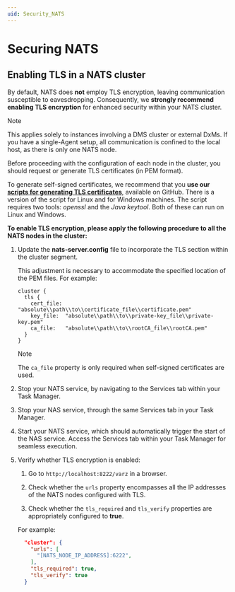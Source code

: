 ```yaml
---
uid: Security_NATS
---
```


# Securing NATS

## Enabling TLS in a NATS cluster

By default, NATS does **not** employ TLS encryption, leaving communication susceptible to eavesdropping. Consequently, we **strongly recommend enabling TLS encryption** for enhanced security within your NATS cluster.

> [!NOTE]
> This applies solely to instances involving a DMS cluster or external DxMs. If you have a single-Agent setup, all communication is confined to the local host, as there is only one NATS node.

Before proceeding with the configuration of each node in the cluster, you should request or generate TLS certificates (in PEM format).

To generate self-signed certificates, we recommend that you **use our [scripts for generating TLS certificates](https://github.com/SkylineCommunications/generate-tls-certificates)**, available on GitHub. There is a version of the script for Linux and for Windows machines. The script requires two tools: *openssl* and the *Java keytool*. Both of these can run on Linux and Windows.

**To enable TLS encryption, please apply the following procedure to all the NATS nodes in the cluster:**

1. Update the **nats-server.config** file to incorporate the TLS section within the cluster segment.

   This adjustment is necessary to accommodate the specified location of the PEM files. For example:

   ```
   cluster {
     tls {
       cert_file: "absolute\\path\\to\\certificate_file\\certificate.pem"
       key_file:  "absolute\\path\\to\\private-key_file\\private-key.pem"
       ca_file:   "absolute\\path\\to\\rootCA_file\\rootCA.pem"
     }
   }
   ```

   > [!NOTE]
   > The `ca_file` property is only required when self-signed certificates are used.

1. Stop your NATS service, by navigating to the Services tab within your Task Manager.

1. Stop your NAS service, through the same Services tab in your Task Manager.

1. Start your NATS service, which should automatically trigger the start of the NAS service. Access the Services tab within your Task Manager for seamless execution.

1. Verify whether TLS encryption is enabled:

   1. Go to `http://localhost:8222/varz` in a browser.

   1. Check whether the `urls` property encompasses all the IP addresses of the NATS nodes configured with TLS.

   1. Check whether the `tls_required` and `tls_verify` properties are appropriately configured to **true**.

   For example:

   ```json
     "cluster": {
       "urls": [
         "[NATS_NODE_IP_ADDRESS]:6222",
       ],
       "tls_required": true,
       "tls_verify": true
     }
   ```
